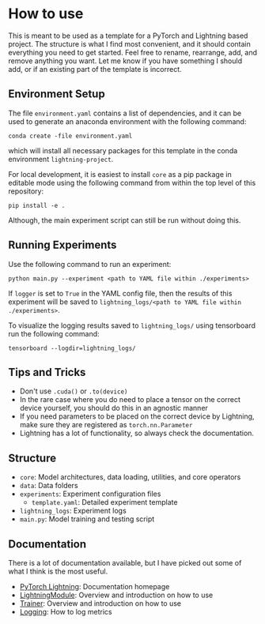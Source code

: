 # How to use
This is meant to be used as a template for a PyTorch and Lightning based project. The structure is what I find most convenient, and it should contain everything you need to get started. Feel free to rename, rearrange, add, and remove anything you want. Let me know if you have something I should add, or if an existing part of the template is incorrect.

## Environment Setup
The file `environment.yaml` contains a list of dependencies, and it can be used to generate an anaconda environment with the following command:
```console
conda create -file environment.yaml
```
which will install all necessary packages for this template in the conda environment `lightning-project`.

For local development, it is easiest to install `core` as a pip package in editable mode using the following command from within the top level of this repository:
```console
pip install -e .
```
Although, the main experiment script can still be run without doing this.

## Running Experiments
Use the following command to run an experiment:
```console
python main.py --experiment <path to YAML file within ./experiments>
```
If `logger` is set to `True` in the YAML config file, then the results of this experiment will be saved to `lightning_logs/<path to YAML file within ./experiments>`.

To visualize the logging results saved to `lightning_logs/` using tensorboard run the following command:
```console
tensorboard --logdir=lightning_logs/
```

## Tips and Tricks
- Don't use `.cuda()` or `.to(device)`
- In the rare case where you do need to place a tensor on the correct device yourself, you should do this in an agnostic manner
- If you need parameters to be placed on the correct device by Lightning, make sure they are registered as `torch.nn.Parameter`
- Lightning has a lot of functionality, so always check the documentation.

## Structure
- `core`: Model architectures, data loading, utilities, and core operators
- `data`: Data folders
- `experiments`: Experiment configuration files
  - `template.yaml`: Detailed experiment template
- `lightning_logs`: Experiment logs
- `main.py`: Model training and testing script

## Documentation
There is a lot of documentation available, but I have picked out some of what I think is the most useful.

- [PyTorch Lightning](https://pytorch-lightning.readthedocs.io/en/stable/): Documentation homepage
- [LightningModule](https://pytorch-lightning.readthedocs.io/en/stable/api/pytorch_lightning.core.LightningModule.html?highlight=LightningModule): Overview and introduction on how to use
- [Trainer](https://pytorch-lightning.readthedocs.io/en/latest/common/trainer.html): Overview and introduction on how to use
- [Logging](https://pytorch-lightning.readthedocs.io/en/stable/extensions/logging.html): How to log metrics
